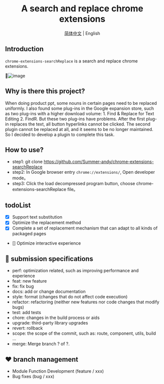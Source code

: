 <h1 align="center">A search and replace chrome extensions</h1>
<div align="center">

[简体中文](https://github.com/Summer-andy/chrome-extensions-searchReplace/blob/master/README-zh-Hans.md) &#124; English

</div>



## Introduction

`chrome-extensions-searchReplace` is a search and replace chrome extensions.


🎉![image](https://github.com/Summer-andy/chrome-extensions-searchReplace/blob/master/demo.gif)


## Why is there this project?

When doing product ppt, some nouns in certain pages need to be replaced uniformly. I also found some plug-ins in the Google expansion store, such as two plug-ins with a higher download volume: 1. Find & Replace for Text Editing 2. FindR. But these two plug-ins have problems. After the first plug-in replaces the text, all button hyperlinks cannot be clicked. The second plugin cannot be replaced at all, and it seems to be no longer maintained. So I decided to develop a plugin to complete this task.

## How to use?

- step1: git clone https://github.com/Summer-andy/chrome-extensions-searchReplace
- step2: In Google browser entry  ``` chrome://extensions/ ```, Open developer mode。
- step3: Click the load decompressed program button, choose chrome-extensions-searchReplace file。


## todoList
- [x] Support text substitution
- [x] Optimize the replacement method
- [x] Complete a set of replacement mechanism that can adapt to all kinds of packaged pages
- [] Optimize interactive experience


## 🤝 submission specifications

- perf: optimization related, such as improving performance and experience
- feat: new feature
- fix: fix bug
- docs: add or change documentation
- style: format (changes that do not affect code execution)
- refactor: refactoring (neither new features nor code changes that modify bugs)
- test: add tests
- chore: changes in the build process or aids
- upgrade: third-party library upgrades
- revert: rollback
- scope: the scope of the commit, such as: route, component, utils, build ...
- merge: Merge branch ? of ?.

## ❤️ branch management

- Module Function Development (feature / xxx)
- Bug fixes (bug / xxx)